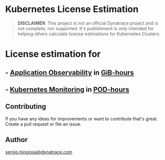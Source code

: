 # Kubernetes License Estimation

> **DISCLAIMER**: This project is not an official Dynatrace project and is not complete, nor supported. It's publishment is only intended for helping others calculate license estimations for Kubernetes Clusters.


# License estimation for

## - [Application Observability](https://docs.dynatrace.com/docs/manage/subscriptions-and-licensing/dynatrace-platform-subscription/host-monitoring#gib-hour-calculation-for-containers-and-application-only-monitoring) in [GiB-hours](https://docs.dynatrace.com/docs/manage/subscriptions-and-licensing/dynatrace-platform-subscription/host-monitoring#gib-hours)

## - [Kubernetes Monitoring](https://docs.dynatrace.com/docs/manage/subscriptions-and-licensing/dynatrace-platform-subscription/container-monitoring#kubernetes-monitoring) in [POD-hours](https://docs.dynatrace.com/docs/manage/subscriptions-and-licensing/dynatrace-platform-subscription/container-monitoring#pod-hours)


## Contributing
If you have any ideas for improvements or want to contribute that's great. Create a pull request or file an issue.

## Author 
sergio.hinojosa@dynatrace.com
